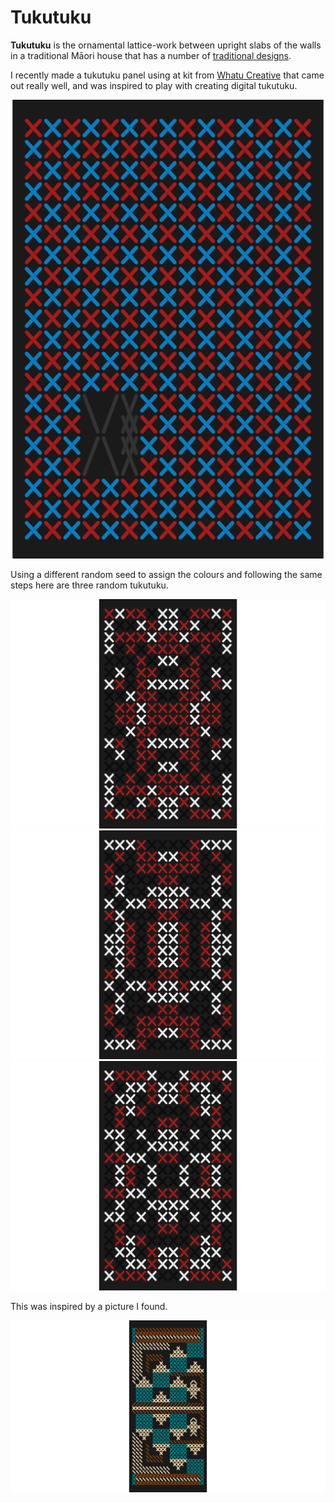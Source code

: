# Tukutuku


**Tukutuku** is the ornamental lattice-work between upright slabs of the
walls in a traditional Māori house that has a number of [traditional
designs](https://teara.govt.nz/en/interactive/43489/types-of-tukutuku-designs).

I recently made a tukutuku panel using at kit from [Whatu
Creative](https://www.whatucreative.com/) that came out really well, and
was inspired to play with creating digital tukutuku.

![](outputs/cross-stitch.png)

Using a different random seed to assign the colours and following the
same steps here are three random tukutuku.

![](outputs/tukutuku_seed-656_steps-b-m10x-m10y_width-18_height-12.png)
![](outputs/tukutuku_seed-657_steps-b-m10x-m10y_width-18_height-12.png)
![](outputs/tukutuku_seed-658_steps-b-m10x-m10y_width-18_height-12.png)

This was inspired by a picture I found.

![](outputs/tukutuku_seed-0_steps-teal-health_width-42_height-21.png)
